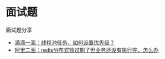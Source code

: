 # 面试题

面试题分享

* [滴滴一面：线程池任务，如何设置优先级？](https://mp.weixin.qq.com/s/2u9pJCkWetBGfgW3ww1qfw)
* [阿里二面：redis分布式锁过期了但业务还没有执行完，怎么办](https://mp.weixin.qq.com/s/_TZUP2DGKlEhGhcmOr_z7Q)

